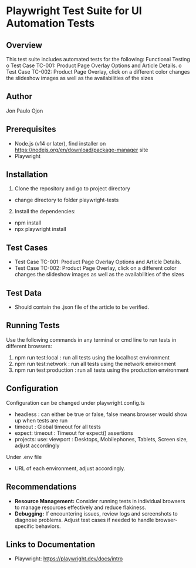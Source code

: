 # Playwright Test Suite for UI Automation Tests
## Overview
This test suite includes automated tests for the following:
Functional Testing
o Test Case TC-001: Product Page Overlay Options and Article Details.
o Test Case TC-002: Product Page Overlay, click on a different color changes the slideshow images as well as the availabilities of the sizes

## Author
Jon Paulo Ojon

## Prerequisites
* Node.js (v14 or later), find installer on https://nodejs.org/en/download/package-manager site
* Playwright

## Installation
1. Clone the repository and go to project directory
- change directory to folder playwright-tests

2. Install the dependencies:
- npm install 
- npx playwright install

## Test Cases
- Test Case TC-001: Product Page Overlay Options and Article Details.
- Test Case TC-002: Product Page Overlay, click on a different color changes the slideshow images as well as the availabilities of the sizes

## Test Data
- Should contain the .json file of the article to be verified.

## Running Tests
Use the following commands in any terminal or cmd line to run tests in different browsers:
1. npm run test:local       : run all tests using the localhost environment
2. npm run test:network     : run all tests using the network environment
3. npm run test:production  : run all tests using the production environment

## Configuration
Configuration can be changed under playwright.config.ts
- headless                  : can either be true or false, false means browser would show up when tests are run
- timeout                   : Global timeout for all tests
- expect: timeout           : Timeout for expect() assertions
- projects: use: viewport   : Desktops, Mobilephones, Tablets, Screen size, adjust accordingly

Under .env file
- URL of each environment, adjust accordingly.

## Recommendations
- **Resource Management:** Consider running tests in individual browsers to manage resources effectively and reduce flakiness.
- **Debugging:** If encountering issues, review logs and screenshots to diagnose problems. Adjust test cases if needed to handle browser-specific behaviors.

## Links to Documentation
- Playwright: https://playwright.dev/docs/intro